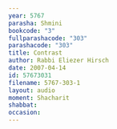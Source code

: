```yaml
---
year: 5767
parasha: Shmini
bookcode: "3"
fullparashacode: "303"
parashacode: "303"
title: Contrast
author: Rabbi Eliezer Hirsch
date: 2007-04-14
id: 57673031
filename: 5767-303-1
layout: audio
moment: Shacharit
shabbat: 
occasion: 
---
```

